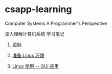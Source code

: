 # csapp-learning

Computer Systems A Programmer's Perspective

深入理解计算机系统 学习笔记

1. [资料](/资源.md)

2. [准备 Linux 环境](/准备Linux环境.md)

3. [Linux 使用 -- GUI 应用](/使用Ubuntu01.md)